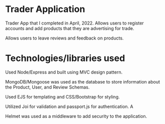 # Trader Application

Trader App that I completed in April, 2022. Allows users to register accounts and add products that they are advertising for trade.

Allows users to leave reviews and feedback on products.

# Technologies/libraries used

Used Node/Express and built using MVC design pattern. 

MongoDB/Mongoose was used as the database to store information about the Product, User, and Review Schemas. 

Used EJS for templating and CSS/Bootstrap for styling.

Utilized Joi for validation and passport.js for authentication. A

Helmet was used as a middleware to add security to the application.


